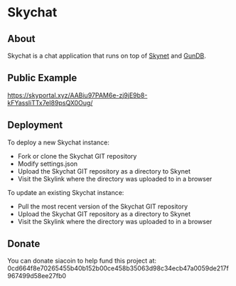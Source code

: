 # Skychat

## About

Skychat is a chat application that runs on top of [Skynet](https://github.com/NebulousLabs/skynet-webportal) and [GunDB](https://gun.eco/).

## Public Example

https://skyportal.xyz/AABiu97PAM6e-zj9jE9b8-kFYassliTTx7eI89psQX0Oug/

## Deployment

To deploy a new Skychat instance:

  * Fork or clone the Skychat GIT repository
  * Modify settings.json
  * Upload the Skychat GIT repository as a directory to Skynet
  * Visit the Skylink where the directory was uploaded to in a browser

To update an existing Skychat instance:

  * Pull the most recent version of the Skychat GIT repository
  * Upload the Skychat GIT repository as a directory to Skynet
  * Visit the Skylink where the directory was uploaded to in a browser

## Donate 
You can donate siacoin to help fund this project at: 0cd664f8e70265455b40b152b00ce458b35063d98c34ecb47a0059de217f967499d58ee27fb0
